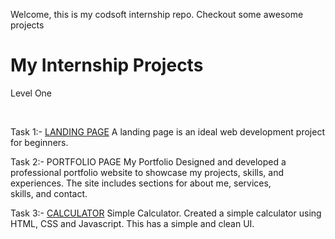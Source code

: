 Welcome, this is my codsoft internship repo. Checkout some awesome projects

# My Internship Projects

Level One

<br>

Task 1:- [LANDING PAGE](https://1rn21cs056.github.io/CODSOFT/landing_page/) A landing page is an ideal web development project for beginners.

Task 2:- PORTFOLIO PAGE My Portfolio Designed and developed a professional portfolio website to showcase my projects, skills, and experiences. The site includes sections for about me, services, skills, and contact.


Task 3:- [CALCULATOR](https://1rn21cs056.github.io/CODSOFT/calculator.html) Simple Calculator. Created a simple calculator using HTML, CSS and Javascript. This has a simple and clean UI.
